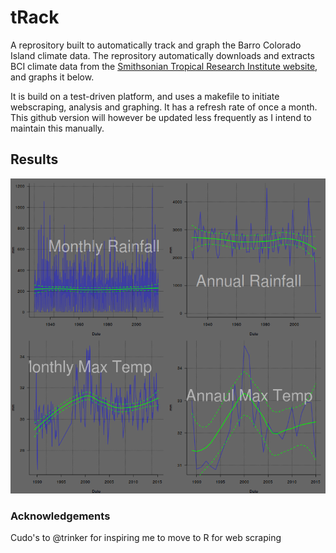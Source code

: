 # tRack

A reprository built to automatically track and graph the Barro Colorado Island climate data. The reprository automatically downloads and extracts BCI climate data from the [Smithsonian Tropical Research Institute website](http://biogeodb.stri.si.edu/physical_monitoring/research/barrocolorado), and graphs it below.

It is build on a test-driven platform, and uses a makefile to initiate webscraping, analysis and graphing. It has a refresh rate of once a month. This github version will however be updated less frequently as I intend to maintain this manually.

## Results

![bci climate](https://raw.githubusercontent.com/MarcoDVisser/tRack/master/figures/BCIclimate.png)

### Acknowledgements
Cudo's to @trinker for inspiring me to move to R for web scraping

